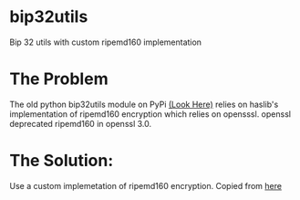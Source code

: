 # bip32utils
Bip 32 utils with custom ripemd160 implementation 

# The Problem

The old python bip32utils module on PyPi [(Look Here)](https://pypi.org/project/bip32utils/) relies on haslib's implementation of ripemd160 encryption which relies on opensssl. openssl deprecated ripemd160 in openssl 3.0. 

# The Solution: 

Use a custom implemetation of ripemd160 encryption. Copied from [here](https://github.com/bitcoin/bitcoin/pull/23716)
